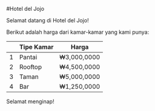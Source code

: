 #Hotel del Jojo

Selamat datang di Hotel del Jojo!

Berikut adalah harga dari kamar-kamar yang kami punya:

|   | Tipe Kamar | Harga |  
| --- | --- | --- |
| 1 | Pantai | ₩3,000,0000 |  
| 2 | Rooftop | ₩4,500,0000 |  
| 3 | Taman | ₩5,000,0000 |  
| 4 | Bar | ₩1,250,0000 |  

Selamat menginap!
